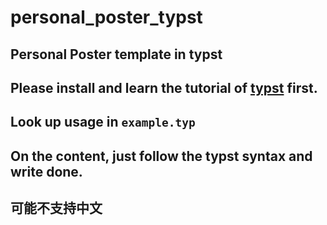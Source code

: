 # personal_poster_typst

## Personal Poster template in typst

## Please install and learn the tutorial of [typst](https://github.com/typst/typst) first.

## Look up usage in `example.typ`

## On the content, just follow the typst syntax and write done.

## 可能不支持中文
